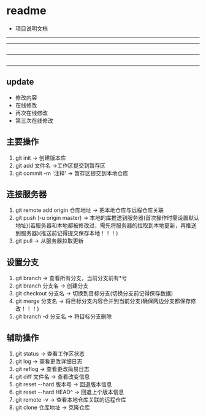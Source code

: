 # readme
- 项目说明文档
---
***
```js
```
---
```html
```
---
## update
- 修改内容
- 在线修改
- 再次在线修改
- 第三次在线修改

## 主要操作
1. git init -> 创建版本库
2. git add 文件名 ->工作区提交到暂存区
3. git commit -m '注释' -> 暂存区提交到本地仓库

## 连接服务器
1. git remote add origin 仓库地址 -> 把本地仓库与远程仓库关联
2. git push (-u origin master) -> 本地的库推送到服务器(首次操作时需设置默认地址)(若服务器和本地都被修改过，需先将服务器的拉取到本地更新，再推送到服务器)(推送前记得提交保存本地！！！)
3. git pull -> 从服务器拉取更新

## 设置分支
1. git branch -> 查看所有分支，当前分支前有*号
2. git branch 分支名 -> 创建分支
3. git checkout 分支名 -> 切换到目标分支(切换分支前记得保存数据)
4. git merge 分支名 -> 将目标分支内容合并到当前分支(确保两边分支都保存修改！！！)
5. git branch -d 分支名 -> 将目标分支删除

## 辅助操作
1. git status -> 查看工作区状态
2. git log -> 查看更改详细日志
3. git reflog -> 查看更改简易日志
4. git diff 文件名 -> 查看改变信息
5. git reset --hard 版本号 -> 回退版本信息
6. git reset --hard HEAD^ -> 回退上个版本信息
7. git remote -v -> 查看本地仓库关联的远程仓库
8. git clone 仓库地址 -> 克隆仓库

